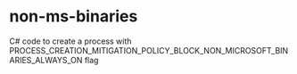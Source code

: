 # non-ms-binaries
C# code to create a process with PROCESS_CREATION_MITIGATION_POLICY_BLOCK_NON_MICROSOFT_BINARIES_ALWAYS_ON flag
